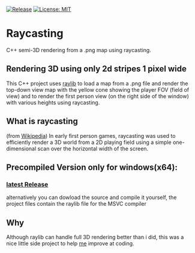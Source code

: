 [![Release](https://img.shields.io/github/v/release/N0zye/raycasting)](https://github.com/N0zye/raycasting/releases/latest)
[![License: MIT](https://img.shields.io/badge/License-MIT-yellow.svg)](LICENSE.txt)

# Raycasting
C++ semi-3D rendering from a .png map using raycasting. 

## Rendering 3D using only 2d stripes 1 pixel wide
This C++ project uses [raylib](https://www.raylib.com/) to load a map from a .png file and render the top-down view map with the yellow cone showing the player FOV (field of view) and to render the first person view (on the right side of the window) with various heights using raycasting.

## What is raycasting
(from [Wikipedia](https://www.wikipedia.org/))
In early first person games, raycasting was used to efficiently render a 3D world from a 2D playing field using a simple one-dimensional scan over the horizontal width of the screen.

## Precompiled Version only for windows(x64): 
### [latest Release](https://github.com/N0zye/raycasting/releases/latest)

alternatively you can dowload the source and compile it yourself, the project files contain the raylib file for the MSVC compiler

## Why
Although raylib can handle full 3D rendering better than i did, this was a nice little side project to help <ins>me</ins> improve at coding.
